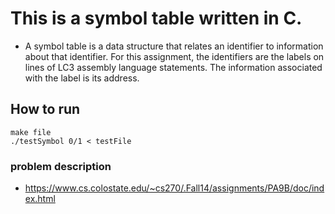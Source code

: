 # This is a symbol table written in C. 
  - A symbol table is a data structure that relates an identifier to information about that identifier. For this assignment, the identifiers are the labels on lines of LC3 assembly language statements. The information associated with the label is its address.
  ## How to run
  ``` 
  make file
  ./testSymbol 0/1 < testFile
  
  ```
  
  ### problem description
  - https://www.cs.colostate.edu/~cs270/.Fall14/assignments/PA9B/doc/index.html
